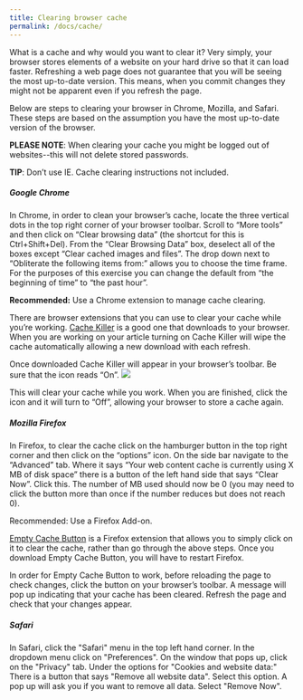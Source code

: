 ```yaml
---
title: Clearing browser cache
permalink: /docs/cache/
---
```


What is a cache and why would you want to clear it? Very simply, your browser stores elements of a website on your hard drive so that it can load faster. Refreshing a web page does not guarantee that you will be seeing the most up-to-date version. This means, when you commit changes they might not be apparent even if you refresh the page.

Below are steps to clearing your browser in Chrome, Mozilla, and Safari. These steps are based on the assumption you have the most up-to-date version of the browser.

**PLEASE NOTE**: When clearing your cache you might be logged out of websites--this will not delete stored passwords.

**TIP**: Don’t use IE. Cache clearing instructions not included.

##### Google Chrome

In Chrome, in order to clean your browser’s cache, locate the three vertical dots in the top right corner of your browser toolbar.
Scroll to “More tools” and then click on “Clear browsing data” (the shortcut for this is Ctrl+Shift+Del).
From the “Clear Browsing Data” box, deselect all of the boxes except “Clear cached images and files”.
The drop down next to “Obliterate the following items from:” allows you to choose the time frame. For the purposes of this exercise you can change the default from “the beginning of time” to “the past hour”.

**Recommended:** Use a Chrome extension to manage cache clearing.

There are browser extensions that you can use to clear your cache while you’re working. [Cache Killer](https://chrome.google.com/webstore/detail/cache-killer/jpfbieopdmepaolggioebjmedmclkbap?hl=en) is a good one that downloads to your browser. When you are working on your article turning on Cache Killer will wipe the cache automatically allowing a new download with each refresh. 

Once downloaded Cache Killer will appear in your browser’s toolbar. Be sure that the icon reads “On”.
![](cachekiller.PNG)

This will clear your cache while you work. When you are finished, click the icon and it will turn to “Off”, allowing your browser to store a cache again.

##### Mozilla Firefox

In Firefox, to clear the cache click on the hamburger button in the top right corner and then click on the “options” icon.
On the side bar navigate to the “Advanced” tab.
Where it says “Your web content cache is currently using X MB of disk space” there is a button of the left hand side that says “Clear Now”. Click this.
The number of MB used should now be 0 (you may need to click the button more than once if the number reduces but does not reach 0).

Recommended: Use a Firefox Add-on.

[Empty Cache Button](https://addons.mozilla.org/en-us/firefox/addon/empty-cache-button/) is a Firefox extension that allows you to simply click on it to clear the cache, rather than go through the above steps. Once you download Empty Cache Button, you will have to restart Firefox.

In order for Empty Cache Button to work, before reloading the page to check changes, click the button on your browser’s toolbar. A message will pop up indicating that your cache has been cleared. Refresh the page and check that your changes appear.

##### Safari

In Safari, click the "Safari" menu in the top left hand corner. In the dropdown menu click on "Preferences". On the window that pops up, click on the "Privacy" tab.
Under the options for "Cookies and website data:" There is a button that says "Remove all website data". Select this option. A pop up will ask you if you want to remove all data. Select "Remove Now".

